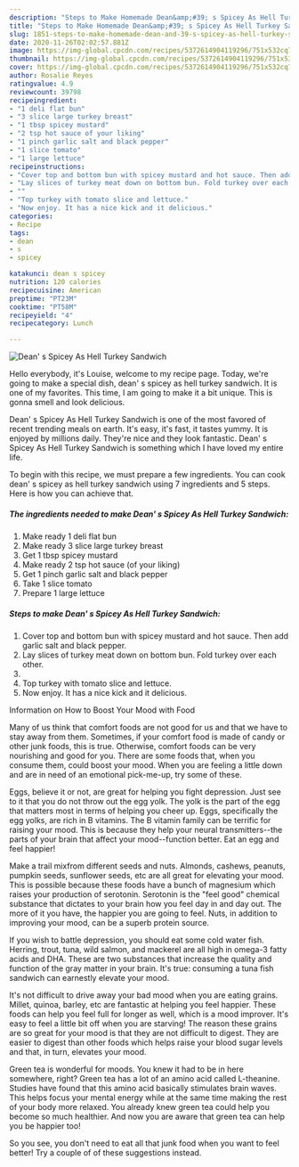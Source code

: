 ```yaml
---
description: "Steps to Make Homemade Dean&amp;#39; s Spicey As Hell Turkey Sandwich"
title: "Steps to Make Homemade Dean&amp;#39; s Spicey As Hell Turkey Sandwich"
slug: 1851-steps-to-make-homemade-dean-and-39-s-spicey-as-hell-turkey-sandwich
date: 2020-11-26T02:02:57.881Z
image: https://img-global.cpcdn.com/recipes/5372614904119296/751x532cq70/dean-s-spicey-as-hell-turkey-sandwich-recipe-main-photo.jpg
thumbnail: https://img-global.cpcdn.com/recipes/5372614904119296/751x532cq70/dean-s-spicey-as-hell-turkey-sandwich-recipe-main-photo.jpg
cover: https://img-global.cpcdn.com/recipes/5372614904119296/751x532cq70/dean-s-spicey-as-hell-turkey-sandwich-recipe-main-photo.jpg
author: Rosalie Reyes
ratingvalue: 4.9
reviewcount: 39798
recipeingredient:
- "1 deli flat bun"
- "3 slice large turkey breast"
- "1 tbsp spicey mustard"
- "2 tsp hot sauce of your liking"
- "1 pinch garlic salt and black pepper"
- "1 slice tomato"
- "1 large lettuce"
recipeinstructions:
- "Cover top and bottom bun with spicey mustard and hot sauce. Then add garlic salt and black pepper."
- "Lay slices of turkey meat down on bottom bun. Fold turkey over each other."
- ""
- "Top turkey with tomato slice and lettuce."
- "Now enjoy. It has a nice kick and it delicious."
categories:
- Recipe
tags:
- dean
- s
- spicey

katakunci: dean s spicey 
nutrition: 120 calories
recipecuisine: American
preptime: "PT23M"
cooktime: "PT58M"
recipeyield: "4"
recipecategory: Lunch

---
```



![Dean&#39; s Spicey As Hell Turkey Sandwich](https://img-global.cpcdn.com/recipes/5372614904119296/751x532cq70/dean-s-spicey-as-hell-turkey-sandwich-recipe-main-photo.jpg)

Hello everybody, it's Louise, welcome to my recipe page. Today, we're going to make a special dish, dean&#39; s spicey as hell turkey sandwich. It is one of my favorites. This time, I am going to make it a bit unique. This is gonna smell and look delicious.



Dean&#39; s Spicey As Hell Turkey Sandwich is one of the most favored of recent trending meals on earth. It's easy, it's fast, it tastes yummy. It is enjoyed by millions daily. They're nice and they look fantastic. Dean&#39; s Spicey As Hell Turkey Sandwich is something which I have loved my entire life.


To begin with this recipe, we must prepare a few ingredients. You can cook dean&#39; s spicey as hell turkey sandwich using 7 ingredients and 5 steps. Here is how you can achieve that.

<!--inarticleads1-->

##### The ingredients needed to make Dean&#39; s Spicey As Hell Turkey Sandwich:

1. Make ready 1 deli flat bun
1. Make ready 3 slice large turkey breast
1. Get 1 tbsp spicey mustard
1. Make ready 2 tsp hot sauce (of your liking)
1. Get 1 pinch garlic salt and black pepper
1. Take 1 slice tomato
1. Prepare 1 large lettuce




<!--inarticleads2-->

##### Steps to make Dean&#39; s Spicey As Hell Turkey Sandwich:

1. Cover top and bottom bun with spicey mustard and hot sauce. Then add garlic salt and black pepper.
1. Lay slices of turkey meat down on bottom bun. Fold turkey over each other.
1. 
1. Top turkey with tomato slice and lettuce.
1. Now enjoy. It has a nice kick and it delicious.




Information on How to Boost Your Mood with Food


Many of us think that comfort foods are not good for us and that we have to stay away from them. Sometimes, if your comfort food is made of candy or other junk foods, this is true. Otherwise, comfort foods can be very nourishing and good for you. There are some foods that, when you consume them, could boost your mood. When you are feeling a little down and are in need of an emotional pick-me-up, try some of these.

Eggs, believe it or not, are great for helping you fight depression. Just see to it that you do not throw out the egg yolk. The yolk is the part of the egg that matters most in terms of helping you cheer up. Eggs, specifically the egg yolks, are rich in B vitamins. The B vitamin family can be terrific for raising your mood. This is because they help your neural transmitters--the parts of your brain that affect your mood--function better. Eat an egg and feel happier!

Make a trail mixfrom different seeds and nuts. Almonds, cashews, peanuts, pumpkin seeds, sunflower seeds, etc are all great for elevating your mood. This is possible because these foods have a bunch of magnesium which raises your production of serotonin. Serotonin is the "feel good" chemical substance that dictates to your brain how you feel day in and day out. The more of it you have, the happier you are going to feel. Nuts, in addition to improving your mood, can be a superb protein source.

If you wish to battle depression, you should eat some cold water fish. Herring, trout, tuna, wild salmon, and mackerel are all high in omega-3 fatty acids and DHA. These are two substances that increase the quality and function of the gray matter in your brain. It's true: consuming a tuna fish sandwich can earnestly elevate your mood. 

It's not difficult to drive away your bad mood when you are eating grains. Millet, quinoa, barley, etc are fantastic at helping you feel happier. These foods can help you feel full for longer as well, which is a mood improver. It's easy to feel a little bit off when you are starving! The reason these grains are so great for your mood is that they are not difficult to digest. They are easier to digest than other foods which helps raise your blood sugar levels and that, in turn, elevates your mood.

Green tea is wonderful for moods. You knew it had to be in here somewhere, right? Green tea has a lot of an amino acid called L-theanine. Studies have found that this amino acid basically stimulates brain waves. This helps focus your mental energy while at the same time making the rest of your body more relaxed. You already knew green tea could help you become so much healthier. And now you are aware that green tea can help you be happier too!

So you see, you don't need to eat all that junk food when you want to feel better! Try  a  couple of  of  these  suggestions  instead.

